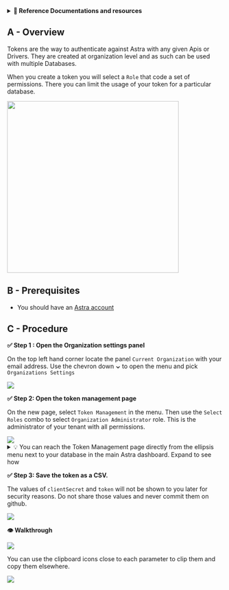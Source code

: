<details>
<summary><b> 📖 Reference Documentations and resources</b></summary>
<ol>
<li><a href="https://docs.datastax.com/en/astra/docs/manage-application-tokens.html"><b>📖  Astra Docs</b> - The Astra token creation procedure</a>
<li><a href="https://www.youtube.com/watch?v=TUTCLsBuUd4"><b>🎥 Youtube Video</b> - Walk through token creation</a>
<li><a href="https://youtu.be/k5b5TiafAAM?list=PL2g2h-wyI4SpWK1G3UaxXhzZc6aUFXbvL&t=81"><b>🎥 Youtube Video</b> - More about token and roles in Astra</a>
</ol>
</details>

## A - Overview

Tokens are the way to authenticate against Astra with any given Apis or Drivers. They are created at organization level and as such can be used with multiple Databases.

When you create a token you will select a `Role` that code a set of permissions. There you can limit the usage of your token for a particular database.

<img src="../../../img/astra/role-users.png" height="400px"/>

## B - Prerequisites

- You should have an [Astra account](http://astra.datastax.com/)

## C - Procedure

**✅ Step 1 : Open the Organization settings panel**

On the top left hand corner locate the panel `Current Organization` with your email address. Use the chevron down **&#8964;** to open the menu and pick `Organizations Settings`

<img src="../../../img/astra/astra-create-token-1.png" />

**✅ Step 2: Open the token management page**

On the new page, select `Token Management` in the menu. Then use the `Select Roles` combo to select `Organization Administrator` role. This is the administrator of your tenant with all permissions.

<img src="../../../img/astra/astra-create-token-2.png" />

<details>
<summary>
💡 You can reach the Token Management page directly from the ellipsis menu next to your database in the main Astra dashboard. Expand to see how
</summary>
<img src="../../../img/astra/astra-create-token-alt.gif" />
</details>

**✅ Step 3: Save the token as a CSV.**

The values of `clientSecret` and `token` will not be shown to you later for security reasons. Do not share those values and never commit them on github.

<img src="../../../img/astra/astra-create-token-3.png" />

**👁️ Walkthrough**

<img src="../../../img/astra/astra-create-token.gif" />

You can use the clipboard icons close to each parameter to clip them and copy them elsewhere.

<img src="../../../img/astra/astra-create-token-4.png" />
